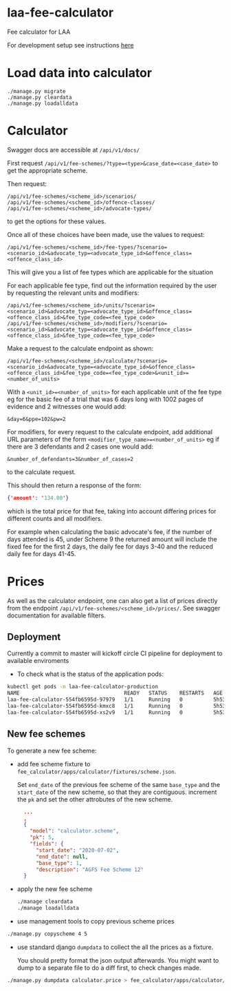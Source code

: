 # laa-fee-calculator
Fee calculator for LAA

For development setup see instructions [here](./docs/DEVELOPMENT.md)

Load data into calculator
==========================

```
./manage.py migrate
./manage.py cleardata
./manage.py loadalldata
```

Calculator
==========

Swagger docs are accessible at `/api/v1/docs/`

First request `/api/v1/fee-schemes/?type=<type>&case_date=<case_date>` to get the appropriate scheme.

Then request:

```curl
/api/v1/fee-schemes/<scheme_id>/scenarios/
/api/v1/fee-schemes/<scheme_id>/offence-classes/
/api/v1/fee-schemes/<scheme_id>/advocate-types/
```

to get the options for these values.

Once all of these choices have been made, use the values to request:

```curl
/api/v1/fee-schemes/<scheme_id>/fee-types/?scenario=<scenario_id>&advocate_typ=<advocate_type_id>&offence_class=<offence_class_id>
```

This will give you a list of fee types which are applicable for the situation

For each applicable fee type, find out the information required by the user
by requesting the relevant units and modifiers:

```curl
/api/v1/fee-schemes/<scheme_id>/units/?scenario=<scenario_id>&advocate_typ=<advocate_type_id>&offence_class=<offence_class_id>&fee_type_code=<fee_type_code>
/api/v1/fee-schemes/<scheme_id>/modifiers/?scenario=<scenario_id>&advocate_typ=<advocate_type_id>&offence_class=<offence_class_id>&fee_type_code=<fee_type_code>
```

Make a request to the calculate endpoint as shown:

```curl
/api/v1/fee-schemes/<scheme_id>/calculate/?scenario=<scenario_id>&advocate_type=<advocate_type_id>&offence_class=<offence_class_id>&fee_type_code=<fee_type_code>&<unit_id>=<number_of_units>
```

With a `<unit_id>=<number_of_units>` for each applicable unit of the fee type eg for the basic fee of a trial that was 6 days long with 1002 pages of evidence and 2 witnesses one would add:

```curl
&day=6&ppe=102&pw=2
```

For modifiers, for every request to the calculate endpoint, add additional URL parameters of the form `<modifier_type_name>=<number_of_units>` eg if there are 3 defendants and 2 cases one would add:

```curl
&number_of_defendants=3&number_of_cases=2
```

to the calculate request.

This should then return a response of the form:

```json
{'amount': '134.00'}
```

which is the total price for that fee, taking into account differing prices for different counts and all modifiers.

For example when calculating the basic advocate's fee, if the number of days attended is 45, under Scheme 9 the returned amount will include the fixed fee for the first 2 days, the daily fee for days 3-40 and the reduced daily fee for days 41-45.

Prices
======

As well as the calculator endpoint, one can also get a list of prices directly from the endpoint `/api/v1/fee-schemes/<scheme_id>/prices/`. See swagger documentation for available filters.

## Deployment

Currently a commit to master will kickoff circle CI pipeline for deployment to available enviroments

* To check what is the status of the application pods:

```bash
kubectl get pods -n laa-fee-calculator-production
NAME                                  READY   STATUS    RESTARTS   AGE
laa-fee-calculator-554fb6595d-97979   1/1     Running   0          5h53m
laa-fee-calculator-554fb6595d-kmxc8   1/1     Running   0          5h53m
laa-fee-calculator-554fb6595d-xs2v9   1/1     Running   0          5h53m
```

## New fee schemes

To generate a new fee scheme:

- add fee scheme fixture to `fee_calculator/apps/calculator/fixtures/scheme.json`.

  Set `end_date` of the previous fee scheme of the same `base_type` and the `start_date` of the new scheme, so that they are contiguous. increment the `pk` and set the other attrobutes of the new scheme.

  ```json
    ...
    ,
    {
      "model": "calculator.scheme",
      "pk": 5,
      "fields": {
        "start_date": "2020-07-02",
        "end_date": null,
        "base_type": 1,
        "description": "AGFS Fee Scheme 12"
    }
  ```

- apply the new fee scheme

  ```bash
  ./manage cleardata
  ./manage loadalldata
  ```

- use management tools to copy previous scheme prices

```bash
./manage.py copyscheme 4 5
```

- use standard django `dumpdata` to collect the all the prices as a fixture.

  You should pretty format the json output afterwards. You might want to dump to a separate file to do a diff first, to check changes made.


```bash
./manage.py dumpdata calculator.price > fee_calculator/apps/calculator/fixtures/price.json
```

